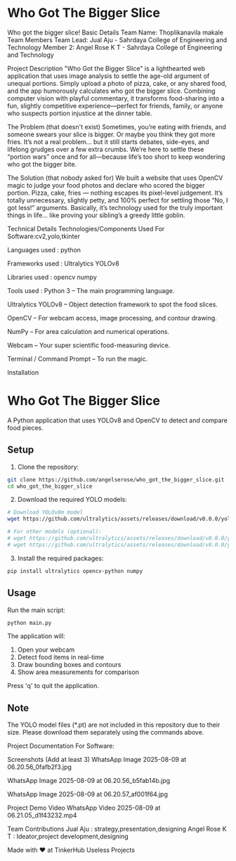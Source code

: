# Who Got The Bigger Slice

Who got the bigger slice!
Basic Details
Team Name: Thoplikanavila makale
Team Members
Team Lead: Jual Aju - Sahrdaya College of Engineering and Technology
Member 2: Angel Rose K T - Sahrdaya College of Engineering and Technology

Project Description
"Who Got the Bigger Slice" is a lighthearted web application that uses image analysis to settle the age-old argument of unequal portions. Simply upload a photo of pizza, cake, or any shared food, and the app humorously calculates who got the bigger slice. Combining computer vision with playful commentary, it transforms food-sharing into a fun, slightly competitive experience—perfect for friends, family, or anyone who suspects portion injustice at the dinner table.

The Problem (that doesn't exist)
Sometimes, you’re eating with friends, and someone swears your slice is bigger. Or maybe you think they got more fries. It’s not a real problem… but it still starts debates, side-eyes, and lifelong grudges over a few extra crumbs. We’re here to settle these “portion wars” once and for all—because life’s too short to keep wondering who got the bigger bite.


The Solution (that nobody asked for)
We built a website that uses OpenCV magic to judge your food photos and declare who scored the bigger portion. Pizza, cake, fries — nothing escapes its pixel-level judgement. It’s totally unnecessary, slightly petty, and 100% perfect for settling those “No, I got less!” arguments. Basically, it’s technology used for the truly important things in life… like proving your sibling’s a greedy little goblin.

Technical Details
Technologies/Components Used
For Software:cv2,yolo,tkinter

Languages used : 
python

Frameworks used :
Ultralytics YOLOv8

Libraries used :
opencv
numpy

Tools used :
Python 3 – The main programming language.

Ultralytics YOLOv8 – Object detection framework to spot the food slices.

OpenCV – For webcam access, image processing, and contour drawing.

NumPy – For area calculation and numerical operations.

Webcam – Your super scientific food-measuring device.

Terminal / Command Prompt – To run the magic.



Installation

# Who Got The Bigger Slice

A Python application that uses YOLOv8 and OpenCV to detect and compare food pieces.

## Setup

1. Clone the repository:
```bash
git clone https://github.com/angelserose/who_got_the_bigger_slice.git
cd who_got_the_bigger_slice
```

2. Download the required YOLO models:
```bash
# Download YOLOv8m model
wget https://github.com/ultralytics/assets/releases/download/v0.0.0/yolov8m.pt

# For other models (optional):
# wget https://github.com/ultralytics/assets/releases/download/v0.0.0/yolov8n.pt
# wget https://github.com/ultralytics/assets/releases/download/v0.0.0/yolov8x.pt
```

3. Install the required packages:
```bash
pip install ultralytics opencv-python numpy
```

## Usage

Run the main script:
```bash
python main.py
```

The application will:
1. Open your webcam
2. Detect food items in real-time
3. Draw bounding boxes and contours
4. Show area measurements for comparison

Press 'q' to quit the application.

## Note

The YOLO model files (*.pt) are not included in this repository due to their size. Please download them separately using the commands above.



Project Documentation
For Software:

Screenshots (Add at least 3)
WhatsApp Image 2025-08-09 at 06.20.56_0fafb2f3.jpg

WhatsApp Image 2025-08-09 at 06.20.56_b5fab14b.jpg

WhatsApp Image 2025-08-09 at 06.20.57_af001f64.jpg



Project Demo
Video
WhatsApp Video 2025-08-09 at 06.21.05_d1f43232.mp4



Team Contributions
Jual Aju : strategy,presentation,designing
Angel Rose K T : Ideator,project development,designing

Made with ❤️ at TinkerHub Useless Projects
